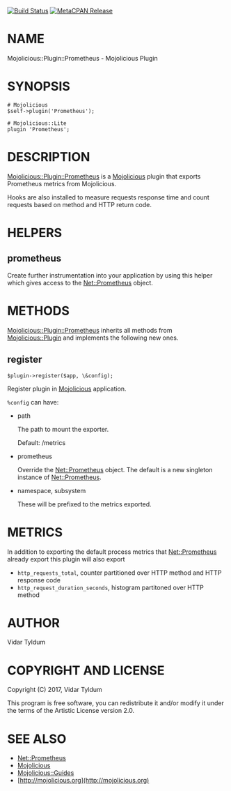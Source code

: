 [![Build Status](https://travis-ci.org/tyldum/mojolicious-plugin-prometheus.svg?branch=master)](https://travis-ci.org/tyldum/mojolicious-plugin-prometheus) [![MetaCPAN Release](https://badge.fury.io/pl/Mojolicious-Plugin-Prometheus.svg)](https://metacpan.org/release/Mojolicious-Plugin-Prometheus)
# NAME

Mojolicious::Plugin::Prometheus - Mojolicious Plugin

# SYNOPSIS

    # Mojolicious
    $self->plugin('Prometheus');

    # Mojolicious::Lite
    plugin 'Prometheus';

# DESCRIPTION

[Mojolicious::Plugin::Prometheus](https://metacpan.org/pod/Mojolicious::Plugin::Prometheus) is a [Mojolicious](https://metacpan.org/pod/Mojolicious) plugin that exports Prometheus metrics from Mojolicious.

Hooks are also installed to measure requests response time and count requests based on method and HTTP return code.

# HELPERS

## prometheus

Create further instrumentation into your application by using this helper which gives access to the [Net::Prometheus](https://metacpan.org/pod/Net::Prometheus) object.

# METHODS

[Mojolicious::Plugin::Prometheus](https://metacpan.org/pod/Mojolicious::Plugin::Prometheus) inherits all methods from
[Mojolicious::Plugin](https://metacpan.org/pod/Mojolicious::Plugin) and implements the following new ones.

## register

    $plugin->register($app, \&config);

Register plugin in [Mojolicious](https://metacpan.org/pod/Mojolicious) application.

`%config` can have:

- path

    The path to mount the exporter.

    Default: /metrics

- prometheus

    Override the [Net::Prometheus](https://metacpan.org/pod/Net::Prometheus) object. The default is a new singleton instance of [Net::Prometheus](https://metacpan.org/pod/Net::Prometheus).

- namespace, subsystem

    These will be prefixed to the metrics exported.

# METRICS

In addition to exporting the default process metrics that [Net::Prometheus](https://metacpan.org/pod/Net::Prometheus) already export
this plugin will also export

- `http_requests_total`, counter partitioned over HTTP method and HTTP response code
- `http_request_duration_seconds`, histogram partitoned over HTTP method

# AUTHOR

Vidar Tyldum

# COPYRIGHT AND LICENSE
Copyright (C) 2017, Vidar Tyldum

This program is free software, you can redistribute it and/or modify it under
the terms of the Artistic License version 2.0.

# SEE ALSO

- [Net::Prometheus](https://metacpan.org/pod/Net::Prometheus)
- [Mojolicious](https://metacpan.org/pod/Mojolicious)
- [Mojolicious::Guides](https://metacpan.org/pod/Mojolicious::Guides)
- [http://mojolicious.org](http://mojolicious.org)
